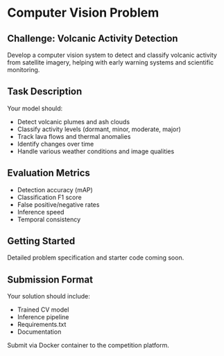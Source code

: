 # Computer Vision Problem

## Challenge: Volcanic Activity Detection

Develop a computer vision system to detect and classify volcanic activity from satellite imagery, helping with early warning systems and scientific monitoring.

## Task Description

Your model should:
- Detect volcanic plumes and ash clouds
- Classify activity levels (dormant, minor, moderate, major)
- Track lava flows and thermal anomalies
- Identify changes over time
- Handle various weather conditions and image qualities

## Evaluation Metrics

- Detection accuracy (mAP)
- Classification F1 score
- False positive/negative rates
- Inference speed
- Temporal consistency

## Getting Started

Detailed problem specification and starter code coming soon.

## Submission Format

Your solution should include:
- Trained CV model
- Inference pipeline
- Requirements.txt
- Documentation

Submit via Docker container to the competition platform.